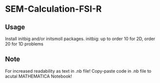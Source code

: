 # SEM-Calculation-FSI-R

## Usage
Install initbig and/or initsmoll packages. 
initbig: up to order 10 for 2D, order 20 for 1D problems

## Note
For increased readability as text in .nb file! Copy-paste code in .nb file to acutal MATHEMATICA Notebook!
